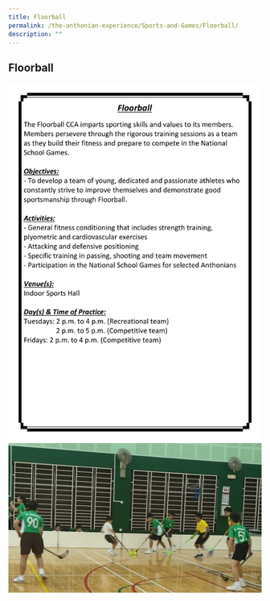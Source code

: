 ```yaml
---
title: Floorball
permalink: /the-anthonian-experience/Sports-and-Games/Floorball/
description: ""
---
```

## Floorball

![](/images/CCA%202023_Sep/cca-16.png)
![](/images/floorball1.jpeg)